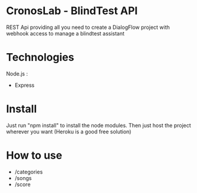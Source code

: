 # CronosLab - BlindTest API

REST Api providing all you need to create a DialogFlow project with webhook access to manage a blindtest assistant

# Technologies
  Node.js :
  - Express

# Install

Just run "npm install" to install the node modules.
Then just host the project wherever you want (Heroku is a good free solution)

# How to use

- /categories
- /songs
- /score
